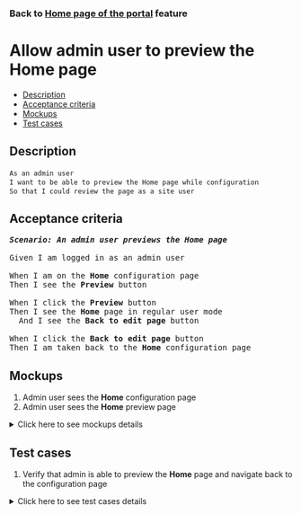 ### Back to [Home page of the portal](../../) feature

# Allow admin user to preview the Home page

- [Description](#description)
- [Acceptance criteria](#acceptance-criteria)
- [Mockups](#mockups)
- [Test cases](#test-cases)

## Description

    As an admin user
    I want to be able to preview the Home page while configuration
    So that I could review the page as a site user

## Acceptance criteria

<pre>
<b><i>Scenario: An admin user previews the Home page</i></b>

Given I am logged in as an admin user

When I am on the <b>Home</b> configuration page
Then I see the <b>Preview</b> button

When I click the <b>Preview</b> button
Then I see the <b>Home</b> page in regular user mode
  And I see the <b>Back to edit page</b> button

When I click the <b>Back to edit page</b> button
Then I am taken back to the <b>Home</b> configuration page
</pre>

## Mockups

1. Admin user sees the <b>Home</b> configuration page
2. Admin user sees the <b>Home</b> preview page

<details>
  <summary>Click here to see mockups details</summary>

**1. Admin user sees the Home configuration page:**

![Admin user sees the Home configuration page](/sports_hub_portal/web_application_features/home_page/images/home_configuration.png)

**2. Admin user sees the Home preview page:**

![Admin user sees the Home preview page](/sports_hub_portal/web_application_features/home_page/images/home_preview_page.png)

</details>

## Test cases

1. Verify that admin is able to preview the <b>Home</b> page and navigate back to the configuration page

<details>
  <summary>Click here to see test cases details</summary>

### **#1. Verify that admin is able to preview the Home page and navigate back to the configuration page**

|Preconditions|Steps|Expected result
--------------|-----|----------
|- Log in with admin account</br>- Go to the <b>Home</b> configuration page</br>- Update the <b>Main articles</b> section</br>- Update the <b>Breakdown</b> section</br>- Update the <b>Photo of the day</b> section|1) Click <b>Preview</b></br>2) Click <b>Back to edit page</b>|1) The <b>Home</b> page is shown for admin as it will be shown for the users</br>2) Admin navigates back to the <b>Home</b> configuration page|

</details>
